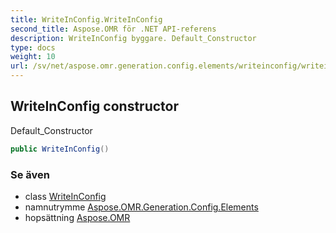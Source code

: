 ```yaml
---
title: WriteInConfig.WriteInConfig
second_title: Aspose.OMR för .NET API-referens
description: WriteInConfig byggare. Default_Constructor
type: docs
weight: 10
url: /sv/net/aspose.omr.generation.config.elements/writeinconfig/writeinconfig/
---
```

## WriteInConfig constructor

Default_Constructor

```csharp
public WriteInConfig()
```

### Se även

* class [WriteInConfig](../)
* namnutrymme [Aspose.OMR.Generation.Config.Elements](../../writeinconfig/)
* hopsättning [Aspose.OMR](../../../)


